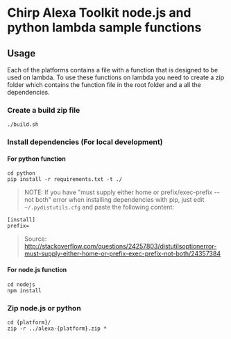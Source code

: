 # Chirp Alexa Toolkit node.js and python lambda sample functions

## Usage
Each of the platforms contains a file with a function that is designed to be used on lambda.
To use these functions on lambda you need to create a zip folder which contains the function file 
in the root folder and a all the dependencies. 


### Create a build zip file
```
./build.sh
```

### Install dependencies (For local development)
#### For python function
```
cd python
pip install -r requirements.txt -t ./
```

> NOTE: If you have "must supply either home or prefix/exec-prefix -- not both" error when installing dependencies with pip,
> just edit `~/.pydistutils.cfg` and paste the following content:

```
[install]
prefix=
```

> Source: http://stackoverflow.com/questions/24257803/distutilsoptionerror-must-supply-either-home-or-prefix-exec-prefix-not-both/24357384


#### For node.js function

```
cd nodejs
npm install
```

### Zip node.js or python

```
cd {platform}/
zip -r ../alexa-{platform}.zip *
```
